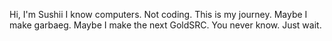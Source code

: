 Hi, I'm Sushii
I know computers.
Not coding.
This is my journey.
Maybe I make garbaeg. Maybe I make the next GoldSRC.
You never know.
Just wait.
